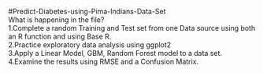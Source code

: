 #Predict-Diabetes-using-Pima-Indians-Data-Set
<br/>
What is happening in the file? <br/>
1.Complete a random Training and Test set from one Data source using both an R function and using Base R.<br/>
2.Practice exploratory data analysis using ggplot2<br/>
3.Apply a Linear Model, GBM, Random Forest model to a data set.<br/>
4.Examine the results using RMSE and a Confusion Matrix.<br/>
